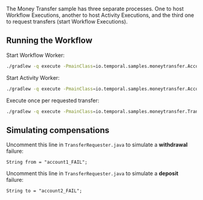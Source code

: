 The Money Transfer sample has three separate processes.
One to host Workflow Executions, another to host Activity Executions, and the third one to request transfers (start Workflow Executions).

## Running the Workflow

Start Workflow Worker:

```bash
./gradlew -q execute -PmainClass=io.temporal.samples.moneytransfer.AccountTransferWorker --console=plain
```

Start Activity Worker:

```bash
./gradlew -q execute -PmainClass=io.temporal.samples.moneytransfer.AccountActivityWorker --console=plain
```

Execute once per requested transfer:

```bash
./gradlew -q execute -PmainClass=io.temporal.samples.moneytransfer.TransferRequester
```

## **Simulating compensations**

Uncomment this line in `TransferRequester.java` to simulate a **withdrawal** failure:
```agsl
String from = "account1_FAIL";
```

Uncomment this line in `TransferRequester.java` to simulate a **deposit** failure:
```agsl
String to = "account2_FAIL";
```